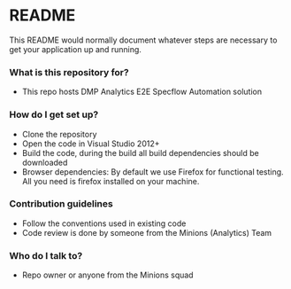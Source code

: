 # README #

This README would normally document whatever steps are necessary to get your application up and running.

### What is this repository for? ###

* This repo hosts DMP Analytics E2E Specflow Automation solution

### How do I get set up? ###

* Clone the repository
* Open the code in Visual Studio 2012+
* Build the code, during the build all build dependencies should be downloaded
* Browser dependencies: By default we use Firefox for functional testing. All you need is firefox installed on your machine.

### Contribution guidelines ###

* Follow the conventions used in existing code
* Code review is done by someone from the Minions (Analytics) Team

### Who do I talk to? ###

* Repo owner or anyone from the Minions squad
